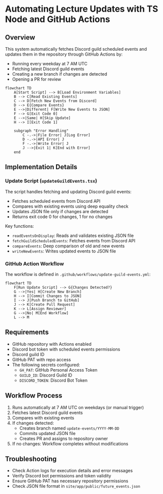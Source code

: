 # Automating Lecture Updates with TS Node and GitHub Actions

## Overview
This system automatically fetches Discord guild scheduled events and updates them in the repository through GitHub Actions by:
- Running every weekday at 7 AM UTC
- Fetching latest Discord guild events
- Creating a new branch if changes are detected
- Opening a PR for review

```mermaid
flowchart TD
    A[Start Script] --> B[Load Environment Variables]
    B --> C[Read Existing Events]
    C --> D[Fetch New Events from Discord]
    D --> E{Compare Events}
    E -->|Different| F[Write New Events to JSON]
    F --> G[Exit Code 0]
    E -->|Same| H[Skip Update]
    H --> I[Exit Code 1]
    
    subgraph "Error Handling"
        C -.->|File Error| J[Log Error]
        D -.->|API Error| J
        F -.->|Write Error| J
        J -->|Exit 1| K[End with Error]
    end
```

## Implementation Details

### Update Script (`updateGuildEvents.tsx`)
The script handles fetching and updating Discord guild events:
- Fetches scheduled events from Discord API
- Compares with existing events using deep equality check
- Updates JSON file only if changes are detected
- Returns exit code 0 for changes, 1 for no changes

Key functions:
- `readEventsOnDisplay`: Reads and validates existing JSON file
- `fetchGuildScheduledEvents`: Fetches events from Discord API
- `compareEvents`: Deep comparison of old and new events
- `writeNewEvents`: Writes updated events to JSON file

### GitHub Action Workflow

The workflow is defined in `.github/workflows/update-guild-events.yml`:

```mermaid
flowchart TD
    F[Run Update Script] --> G{Changes Detected?}
    G -->|Yes| H[Create New Branch]
    H --> I[Commit Changes to JSON]
    I --> J[Push Branch to GitHub]
    J --> K[Create Pull Request]
    K --> L[Assign Reviewer]
    G -->|No| M[End Workflow]
    L --> M
```

## Requirements

- GitHub repository with Actions enabled
- Discord bot token with scheduled events permissions
- Discord guild ID
- GitHub PAT with repo access
- The following secrets configured:
  - `GH_PAT`: GitHub Personal Access Token
  - `GUILD_ID`: Discord Guild ID
  - `DISCORD_TOKEN`: Discord Bot Token

## Workflow Process

1. Runs automatically at 7 AM UTC on weekdays (or manual trigger)
2. Fetches latest Discord guild events
3. Compares with existing events
4. If changes detected:
   - Creates branch named `update-events/YYYY-MM-DD`
   - Commits updated JSON file
   - Creates PR and assigns to repository owner
5. If no changes: Workflow completes without modifications

## Troubleshooting

- Check Action logs for execution details and error messages
- Verify Discord bot permissions and token validity
- Ensure GitHub PAT has necessary repository permissions
- Check JSON file format in `site/app/public/future_events.json`